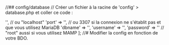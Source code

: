 //## config/database
// Créer un fichier à la racine de 'config' > database.php et coller ce code :

<?php

const DB_CONFIG = [
    'host'     => '', // ou "localhost"
    'port'     => '', // ou 3307 si la connexion ne s'établit pas et que vous utilisez MariaDB
    'dbname'   => '',
    'username' => '',
    'password' => '' // "root" aussi si vous utilisez MAMP
];

//# Modifier la config en fonction de votre BDO.